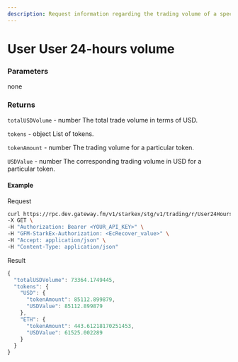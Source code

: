 ```yaml
---
description: Request information regarding the trading volume of a specific address for the last 24 hours. The request returns the overall trading volume details for all tokens in USD as well as the trading volume per token. Results are cached for 2 minutes.
---
```


# User User 24-hours volume

### **Parameters**

none

### **Returns**

`totalUSDVolume` - number
The total trade volume in terms of USD.

`tokens` - object
List of tokens.

`tokenAmount` - number
The trading volume for a particular token.

`USDValue` - number
The corresponding trading volume in USD for a particular token.


#### **Example**

Request

```bash
curl https://rpc.dev.gateway.fm/v1/starkex/stg/v1/trading/r/User24HoursVolume \
-X GET \
-H "Authorization: Bearer <YOUR_API_KEY>" \
-H "GFM-StarkEx-Authorization: <EcRecover_value>" \
-H "Accept: application/json" \
-H "Content-Type: application/json"
```


Result

```javascript
{
  "totalUSDVolume": 73364.1749445,
  "tokens": {
    "USD": {
      "tokenAmount": 85112.899879,
      "USDValue": 85112.899879
    },
    "ETH": {
      "tokenAmount": 443.61218170251453,
      "USDValue": 61525.002289
    }
  }
}
```